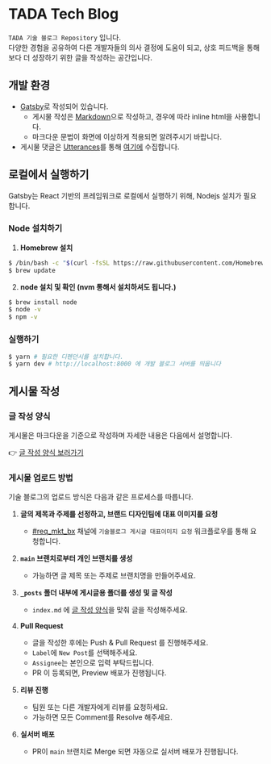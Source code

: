 # TADA Tech Blog

`TADA 기술 블로그 Repository` 입니다.  
다양한 경험을 공유하여 다른 개발자들의 의사 결정에 도움이 되고, 상호 피드백을 통해 보다 더 성장하기 위한 글을 작성하는 공간입니다.

## 개발 환경

- [Gatsby]로 작성되어 있습니다.
  - 게시물 작성은 [Markdown]으로 작성하고, 경우에 따라 inline html을 사용합니다.
  - 마크다운 문법이 화면에 이상하게 적용되면 알려주시기 바랍니다.
- 게시물 댓글은 [Utterances]를 통해 [여기에](https://github.com/VCNC/blog-comment) 수집합니다.

## 로컬에서 실행하기

Gatsby는 React 기반의 프레임워크로 로컬에서 실행하기 위해, Nodejs 설치가 필요합니다.

### Node 설치하기

1. **Homebrew 설치**

```bash
$ /bin/bash -c "$(curl -fsSL https://raw.githubusercontent.com/Homebrew/install/HEAD/install.sh)"
$ brew update
```

2. **node 설치 및 확인 (nvm 통해서 설치하셔도 됩니다.)**

```bash
$ brew install node
$ node -v
$ npm -v
```

### 실행하기

```bash
$ yarn # 필요한 디펜던시를 설치합니다.
$ yarn dev # http://localhost:8000 에 개발 블로그 서버를 띄웁니다
```

## 게시물 작성

### 글 작성 양식

게시물은 마크다운을 기준으로 작성하며 자세한 내용은 다음에서 설명합니다.

👉 [글 작성 양식 보러가기]

### 게시물 업로드 방법

기술 블로그의 업로드 방식은 다음과 같은 프로세스를 따릅니다.

1. **글의 제목과 주제를 선정하고, 브랜드 디자인팀에 대표 이미지를 요청**

   - [#req_mkt_bx] 채널에 `기술블로그 게시글 대표이미지 요청` 워크플로우를 통해 요청합니다.

2. **`main` 브랜치로부터 개인 브랜치를 생성**

   - 가능하면 글 제목 또는 주제로 브랜치명을 만들어주세요.

3. **`_posts` 폴더 내부에 게시글용 폴더를 생성 및 글 작성**

   - `index.md` 에 [글 작성 양식]을 맞춰 글을 작성해주세요.

4. **Pull Request**

   - 글을 작성한 후에는 Push & Pull Request 를 진행해주세요.
   - `Label`에 `New Post`를 선택해주세요.
   - `Assignee`는 본인으로 입력 부탁드립니다.
   - PR 이 등록되면, Preview 배포가 진행됩니다.

5. **리뷰 진행**

   - 팀원 또는 다른 개발자에게 리뷰를 요청하세요.
   - 가능하면 모든 Comment를 Resolve 해주세요.

6. **실서버 배포**
   - PR이 `main` 브랜치로 Merge 되면 자동으로 실서버 배포가 진행됩니다.

[gatsby]: https://www.gatsbyjs.com/
[markdown]: http://daringfireball.net/projects/markdown/
[disqus]: https://disqus.com/
[utterances]: https://utteranc.es/
[글 작성 양식 보러가기]: https://github.com/VCNC/tada-tech-blog/tree/main/_posts#readme
[글 작성 양식]: #글-작성-양식
[#req_mkt_bx]: https://vcnc.slack.com/archives/CBBKZSXF1
[대표 이미지 구글 드라이브]: https://drive.google.com/drive/u/1/folders/12bWBSvZ39IgqGOo4SgOqYE4Mi616GxoK
[@러브 (love jeong)]: https://vcnc.slack.com/team/UBPN88R5J
[typora]: https://typora.io/
